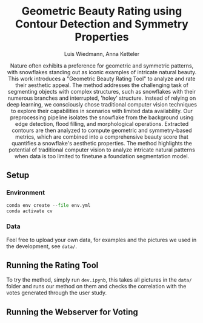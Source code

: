 <span align="center">
<h1> Geometric Beauty Rating using Contour Detection and Symmetry Properties</h1>

<a> Luis Wiedmann, Anna Ketteler </a>

Nature often exhibits a preference for geometric and symmetric patterns, with snowflakes standing out as iconic examples of intricate natural beauty. This work introduces a "Geometric Beauty Rating Tool" to analyze and rate their aesthetic appeal. The method addresses the challenging task of segmenting objects with complex structures, such as snowflakes with their numerous branches and interrupted, 'holey' structure. Instead of relying on deep learning, we consciously chose traditional computer vision techniques to explore their capabilities in scenarios with limited data availability. Our preprocessing pipeline isolates the snowflake from the background using edge detection, flood filling, and morphological operations. Extracted contours are then analyzed to compute geometric and symmetry-based metrics, which are combined into a comprehensive beauty score that quantifies a snowflake's aesthetic properties. The method highlights the potential of traditional computer vision to analyze intricate natural patterns when data is too limited to finetune a foundation segmentation model.

</span>

## Setup

### Environment
```python
conda env create --file env.yml
conda activate cv
```

### Data
Feel free to upload your own data, for examples and the pictures we used in the development, see `data/`.

## Running the Rating Tool
To try the method, simply run `dev.ipynb`, this takes all pictures in the `data/` folder and runs our method on them and checks the correlation with the votes generated through the user study.

## Running the Webserver for Voting